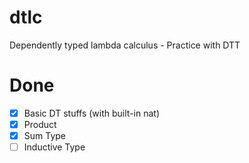 # dtlc
Dependently typed lambda calculus - Practice with DTT

# Done

- [x] Basic DT stuffs (with built-in nat)
- [x] Product
- [x] Sum Type
- [ ] Inductive Type

